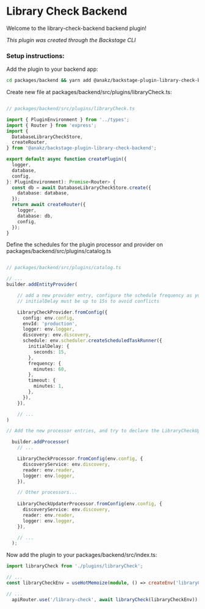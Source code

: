 # Library Check Backend

Welcome to the library-check-backend backend plugin!

_This plugin was created through the Backstage CLI_


### Setup instructions:

Add the plugin to your backend app:

```bash
cd packages/backend && yarn add @anakz/backstage-plugin-library-check-backend
```

Create new file at packages/backend/src/plugins/libraryCheck.ts:

```ts

// packages/backend/src/plugins/libraryCheck.ts

import { PluginEnvironment } from '../types';
import { Router } from 'express';
import {
  DatabaseLibraryCheckStore,
  createRouter,
} from '@anakz/backstage-plugin-library-check-backend';

export default async function createPlugin({
  logger,
  database,
  config,
}: PluginEnvironment): Promise<Router> {
  const db = await DatabaseLibraryCheckStore.create({
    database: database,
  });
  return await createRouter({
    logger,
    database: db,
    config,
  });
}
```

Define the schedules for the plugin processor and provider on packages/backend/src/plugins/catalog.ts

```ts

// packages/backend/src/plugins/catalog.ts

// ...
builder.addEntityProvider(

    // add a new provider entry, configure the schedule frequency as you wish
    // initialDelay must be up to 15s to avoid conflicts

    LibraryCheckProvider.fromConfig({
      config: env.config,
      envId: 'production',
      logger: env.logger,
      discovery: env.discovery,
      schedule: env.scheduler.createScheduledTaskRunner({
        initialDelay: {
          seconds: 15,
        },
        frequency: {
          minutes: 60,
        },
        timeout: {
          minutes: 1,
        },
      }),
    }),

    // ...
)

// Add the new processor entries, and try to declare the LibraryCheckUpdater as the last in order.

  builder.addProcessor(
    // ...

    LibraryCheckProcessor.fromConfig(env.config, {
      discoveryService: env.discovery,
      reader: env.reader,
      logger: env.logger,
    }),

    // Other processors...
    
    LibraryCheckUpdaterProcessor.fromConfig(env.config, {
      discoveryService: env.discovery,
      reader: env.reader,
      logger: env.logger,
    }),

    // ...
  );


```

Now add the plugin to your packages/backend/src/index.ts:

```ts
import libraryCheck from './plugins/libraryCheck';

// ...
const libraryCheckEnv = useHotMemoize(module, () => createEnv('libraryCheck'));

// ...
  apiRouter.use('/library-check', await libraryCheck(libraryCheckEnv));
```